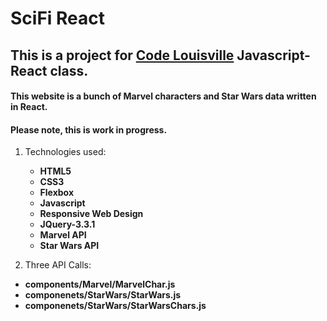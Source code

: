 # SciFi React
## This is a project for [Code Louisville](https://www.codelouisville.org) Javascript-React class.

#### This website is a bunch of Marvel characters and Star Wars data written in React.

#### Please note, this is work in progress.


1. Technologies used:
    * **HTML5**
    * **CSS3**
    * **Flexbox**
    * **Javascript**
    * **Responsive Web Design**
    * **JQuery-3.3.1**
    * **Marvel API**
    * **Star Wars API**

2. Three API Calls:
* **components/Marvel/MarvelChar.js**
* **componenets/StarWars/StarWars.js**
* **componenets/StarWars/StarWarsChars.js**